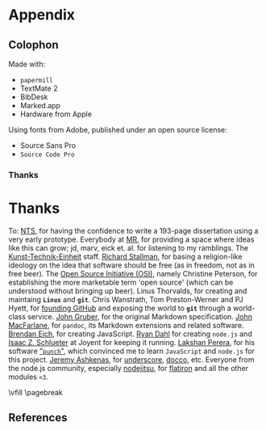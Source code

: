 # Appendix

## Colophon


Made with:

- `papermill`
- TextMate 2
- BibDesk
- Marked.app
- Hardware from Apple

Using fonts from Adobe, published under an open source license:

- Source Sans Pro
- `Source Code Pro`


### Thanks

# Thanks


To: [NTS](http://nts.is), for having the confidence to write a 193-page dissertation using a very early prototype. Everybody at [MR](http://maschinenraum.tk), for providing a space where ideas like this can grow; jd, marv, eick et. al. for listening to my ramblings. The [Kunst-Technik-Einheit](http://kte.is) staff. [Richard Stallman](http://www.stallman.org), for basing a religion-like ideology on the idea that software should be free (as in freedom, not as in free beer). The [Open Source Initiative (OSI)](https://en.wikipedia.org/wiki/Open_Source_Initiative), namely Christine Peterson, for establishing the more marketable term 'open source' (which can be understood without bringing up beer). Linus Thorvalds, for creating and maintaing **`Linux`** and **`git`**. Chris Wanstrath, Tom Preston-Werner and PJ Hyett, for [founding GitHub](http://tom.preston-werner.com/2011/03/29/ten-lessons-from-githubs-first-year.html) and exposing the world to **`git`** through a world-class service. [John Gruber](http://daringfireball.net), for the original Markdown specification. [John MacFarlane](http://johnmacfarlane.net/), for `pandoc`, its Markdown extensions and related software. [Brendan Eich](http://brendaneich.com), for creating JavaScript. [Ryan Dahl](https://github.com/ry) for creating `node.js` and [Isaac Z. Schlueter](http://izs.me) at Joyent for keeping it running. [Lakshan Perera](https://github.com/laktek), for his software ["`punch`"](https://github.com/laktek/punch), which convinced me to learn `JavaScript` and `node.js` for this project. [Jeremy Ashkenas](https://twitter.com/jashkenas), for [underscore](http://underscorejs.org), [docco](http://jashkenas.github.io/docco/), etc. Everyone from the node.js community, especially [nodejitsu](https://www.nodejitsu.com), for [flatiron](http://flatironjs.org) and all the other modules `<3`.


<!-- print-only -->
\vfill
\pagebreak


## References

<!-- automatically inserted on output -->